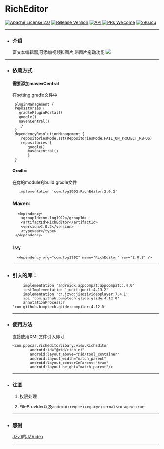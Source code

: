 # RichEditor
[![Apache License 2.0][1]][2]
[![Release Version][5]][6]
[![API][3]][4]
[![PRs Welcome][7]][8]
[![996.icu](https://img.shields.io/badge/link-996.icu-red.svg)](https://996.icu)
***
 * ### 介绍
    富文本编辑器,可添加视频和图片,带图片拖动功能
    ![](https://github.com/qq2519157/RichEditor/blob/master/app/src/main/assets/fly.gif)
***
 * ### 依赖方式
   #### 需要添加mavenCentral 
      在setting.gradle文件中
     ```
      pluginManagement {
      repositories {
        gradlePluginPortal()
        google()
        mavenCentral()
         }
      }
      dependencyResolutionManagement {
         repositoriesMode.set(RepositoriesMode.FAIL_ON_PROJECT_REPOS)
         repositories {
            google()
            mavenCentral()
            }
      }
     ```
   
   #### Gradle:
     在你的module的build.gradle文件
     ```
        implementation 'com.log1992:RichEditor:2.0.2'
     ```
   ### Maven:
     ```
       <dependency>
         <groupId>com.log1992</groupId>
         <artifactId>RichEditor</artifactId>
         <version>2.0.2</version>
         <type>aar</type>
      </dependency>
     ```
   ### Lvy
     ```
       <dependency org="com.log1992" name="RichEditor" rev="2.0.2" />
     ```
  
     ***
 * ### 引入的库：
    ```
         implementation 'androidx.appcompat:appcompat:1.4.0'
         testImplementation 'junit:junit:4.13.2'
         implementation 'cn.jzvd:jiaozivideoplayer:7.4.1'
         api 'com.github.bumptech.glide:glide:4.12.0'
         annotationProcessor 'com.github.bumptech.glide:compiler:4.12.0'
    ```
    ***
 * ### 使用方法
    直接使用XML文件引入即可
    ```
    <com.pppcar.richeditorlibary.view.RichEditor
            android:id="@+id/rich_et"
            android:layout_above="@id/tool_container"
            android:layout_width="match_parent"
            android:layout_centerInParent="true"
            android:layout_height="match_parent"/>
    ```
    ***
 * ### 注意
   1. 权限处理
   
   2. FileProvider以及`android:requestLegacyExternalStorage="true"`
   
    ***
 * ### 感谢
    [Jzvd](https://github.com/Jzvd)的[JZVideo](https://github.com/Jzvd/JZVideo)
    ***

[1]:https://img.shields.io/:license-apache-blue.svg
[2]:https://www.apache.org/licenses/LICENSE-2.0.html
[3]:https://img.shields.io/badge/API-24%2B-red.svg?style=flat
[4]:https://android-arsenal.com/api?level=24
[5]:https://img.shields.io/badge/release-2.0.2-red.svg
[6]:https://github.com/qq2519157/RichEditor/releases
[7]:https://img.shields.io/badge/PRs-welcome-brightgreen.svg
[8]:https://github.com/qq2519157/RichEditor/pulls
